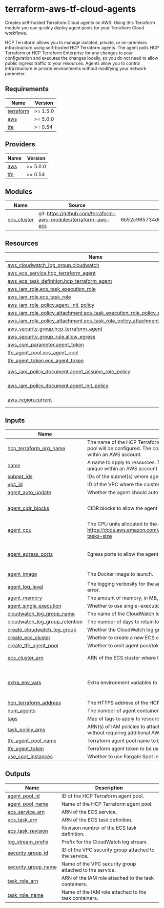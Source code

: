 <!-- BEGIN_TF_DOCS -->

# terraform-aws-tf-cloud-agents

Creates self-hosted Terraform Cloud agents on AWS. Using this Terraform module you can quickly deploy agent pools for your Terraform Cloud workflows.

HCP Terraform allows you to manage isolated, private, or on-premises infrastructure using self-hosted HCP Terraform agents. The agent polls HCP Terraform or HCP Terraform Enterprise for any changes to your configuration and executes the changes locally, so you do not need to allow public ingress traffic to your resources. Agents allow you to control infrastructure in private environments without modifying your network perimeter.

## Requirements

| Name | Version |
|------|---------|
| <a name="requirement_terraform"></a> [terraform](#requirement\_terraform) | >= 1.5.0 |
| <a name="requirement_aws"></a> [aws](#requirement\_aws) | >= 5.0.0 |
| <a name="requirement_tfe"></a> [tfe](#requirement\_tfe) | >= 0.54 |

## Providers

| Name | Version |
|------|---------|
| <a name="provider_aws"></a> [aws](#provider\_aws) | >= 5.0.0 |
| <a name="provider_tfe"></a> [tfe](#provider\_tfe) | >= 0.54 |

## Modules

| Name | Source | Version |
|------|--------|---------|
| <a name="module_ecs_cluster"></a> [ecs\_cluster](#module\_ecs\_cluster) | git::https://github.com/terraform-aws-modules/terraform-aws-ecs | 6b52c965734d95767d8e20d965afcd0db29dae5e |

## Resources

| Name | Type |
|------|------|
| [aws_cloudwatch_log_group.cloudwatch](https://registry.terraform.io/providers/hashicorp/aws/latest/docs/resources/cloudwatch_log_group) | resource |
| [aws_ecs_service.hcp_terraform_agent](https://registry.terraform.io/providers/hashicorp/aws/latest/docs/resources/ecs_service) | resource |
| [aws_ecs_task_definition.hcp_terraform_agent](https://registry.terraform.io/providers/hashicorp/aws/latest/docs/resources/ecs_task_definition) | resource |
| [aws_iam_role.ecs_task_execution_role](https://registry.terraform.io/providers/hashicorp/aws/latest/docs/resources/iam_role) | resource |
| [aws_iam_role.ecs_task_role](https://registry.terraform.io/providers/hashicorp/aws/latest/docs/resources/iam_role) | resource |
| [aws_iam_role_policy.agent_init_policy](https://registry.terraform.io/providers/hashicorp/aws/latest/docs/resources/iam_role_policy) | resource |
| [aws_iam_role_policy_attachment.ecs_task_execution_role_policy_attachment](https://registry.terraform.io/providers/hashicorp/aws/latest/docs/resources/iam_role_policy_attachment) | resource |
| [aws_iam_role_policy_attachment.ecs_task_role_policy_attachment](https://registry.terraform.io/providers/hashicorp/aws/latest/docs/resources/iam_role_policy_attachment) | resource |
| [aws_security_group.hcp_terraform_agent](https://registry.terraform.io/providers/hashicorp/aws/latest/docs/resources/security_group) | resource |
| [aws_security_group_rule.allow_egress](https://registry.terraform.io/providers/hashicorp/aws/latest/docs/resources/security_group_rule) | resource |
| [aws_ssm_parameter.agent_token](https://registry.terraform.io/providers/hashicorp/aws/latest/docs/resources/ssm_parameter) | resource |
| [tfe_agent_pool.ecs_agent_pool](https://registry.terraform.io/providers/hashicorp/tfe/latest/docs/resources/agent_pool) | resource |
| [tfe_agent_token.ecs_agent_token](https://registry.terraform.io/providers/hashicorp/tfe/latest/docs/resources/agent_token) | resource |
| [aws_iam_policy_document.agent_assume_role_policy](https://registry.terraform.io/providers/hashicorp/aws/latest/docs/data-sources/iam_policy_document) | data source |
| [aws_iam_policy_document.agent_init_policy](https://registry.terraform.io/providers/hashicorp/aws/latest/docs/data-sources/iam_policy_document) | data source |
| [aws_region.current](https://registry.terraform.io/providers/hashicorp/aws/latest/docs/data-sources/region) | data source |

## Inputs

| Name | Description | Type | Default | Required |
|------|-------------|------|---------|:--------:|
| <a name="input_hcp_terraform_org_name"></a> [hcp\_terraform\_org\_name](#input\_hcp\_terraform\_org\_name) | The name of the HCP Terraform or HCP Terraform Enterprise organization where the agent pool will be configured. The combination of `hcp_terraform_org_name` and `name` must be unique within an AWS account. | `string` | n/a | yes |
| <a name="input_name"></a> [name](#input\_name) | A name to apply to resources. The combination of `name` and `hcp_terraform_org_name` must be unique within an AWS account. | `string` | n/a | yes |
| <a name="input_subnet_ids"></a> [subnet\_ids](#input\_subnet\_ids) | IDs of the subnet(s) where agents can be deployed (public subnets required) | `list(string)` | n/a | yes |
| <a name="input_vpc_id"></a> [vpc\_id](#input\_vpc\_id) | ID of the VPC where the cluster is running. | `string` | n/a | yes |
| <a name="input_agent_auto_update"></a> [agent\_auto\_update](#input\_agent\_auto\_update) | Whether the agent should auto-update. Valid values are minor, patch, and disabled. | `string` | `"minor"` | no |
| <a name="input_agent_cidr_blocks"></a> [agent\_cidr\_blocks](#input\_agent\_cidr\_blocks) | CIDR blocks to allow the agent to communicate with the HCP Terraform instance. | `list(string)` | <pre>[<br>  "0.0.0.0/0"<br>]</pre> | no |
| <a name="input_agent_cpu"></a> [agent\_cpu](#input\_agent\_cpu) | The CPU units allocated to the agent container(s). See https://docs.aws.amazon.com/AmazonECS/latest/developerguide/AWS_Fargate.html#fargate-tasks-size | `number` | `256` | no |
| <a name="input_agent_egress_ports"></a> [agent\_egress\_ports](#input\_agent\_egress\_ports) | Egress ports to allow the agent to communicate with the HCP Terraform instance. | `set(string)` | <pre>[<br>  "443",<br>  "7146"<br>]</pre> | no |
| <a name="input_agent_image"></a> [agent\_image](#input\_agent\_image) | The Docker image to launch. | `string` | `"hashicorp/tfc-agent:latest"` | no |
| <a name="input_agent_log_level"></a> [agent\_log\_level](#input\_agent\_log\_level) | The logging verbosity for the agent. Valid values are trace, debug, info (default), warn, and error. | `string` | `"info"` | no |
| <a name="input_agent_memory"></a> [agent\_memory](#input\_agent\_memory) | The amount of memory, in MB, allocated to the agent container(s). | `number` | `512` | no |
| <a name="input_agent_single_execution"></a> [agent\_single\_execution](#input\_agent\_single\_execution) | Whether to use single-execution mode. | `bool` | `true` | no |
| <a name="input_cloudwatch_log_group_name"></a> [cloudwatch\_log\_group\_name](#input\_cloudwatch\_log\_group\_name) | The name of the CloudWatch log group where agent logs will be sent. | `string` | `"/hcp/hcp-terraform-agent"` | no |
| <a name="input_cloudwatch_log_group_retention"></a> [cloudwatch\_log\_group\_retention](#input\_cloudwatch\_log\_group\_retention) | The number of days to retain logs in the CloudWatch log group. | `number` | `7` | no |
| <a name="input_create_cloudwatch_log_group"></a> [create\_cloudwatch\_log\_group](#input\_create\_cloudwatch\_log\_group) | Whether the CloudWatch log group should be created. | `bool` | `true` | no |
| <a name="input_create_ecs_cluster"></a> [create\_ecs\_cluster](#input\_create\_ecs\_cluster) | Whether to create a new ECS cluster for the agent. | `bool` | `true` | no |
| <a name="input_create_tfe_agent_pool"></a> [create\_tfe\_agent\_pool](#input\_create\_tfe\_agent\_pool) | Whether to omit agent pool/token creation | `bool` | `true` | no |
| <a name="input_ecs_cluster_arn"></a> [ecs\_cluster\_arn](#input\_ecs\_cluster\_arn) | ARN of the ECS cluster where the agent will be deployed. | `string` | `"arn:aws:ecs:us-west-2:000000000000:cluster/ecs-basic"` | no |
| <a name="input_extra_env_vars"></a> [extra\_env\_vars](#input\_extra\_env\_vars) | Extra environment variables to pass to the agent container. | <pre>list(object({<br>    name  = string<br>    value = string<br>  }))</pre> | `[]` | no |
| <a name="input_hcp_terraform_address"></a> [hcp\_terraform\_address](#input\_hcp\_terraform\_address) | The HTTPS address of the HCP Terraform or HCP Terraform Enterprise instance. | `string` | `"https://app.terraform.io"` | no |
| <a name="input_num_agents"></a> [num\_agents](#input\_num\_agents) | The number of agent containers to run. | `number` | `1` | no |
| <a name="input_tags"></a> [tags](#input\_tags) | Map of tags to apply to resources deployed by this solution. | `map(any)` | `null` | no |
| <a name="input_task_policy_arns"></a> [task\_policy\_arns](#input\_task\_policy\_arns) | ARN(s) of IAM policies to attach to the agent task. Determines what actions the agent can take without requiring additional AWS credentials. | `list(string)` | `[]` | no |
| <a name="input_tfe_agent_pool_name"></a> [tfe\_agent\_pool\_name](#input\_tfe\_agent\_pool\_name) | Terraform agent pool name to be used when agent creation is omitted | `string` | `""` | no |
| <a name="input_tfe_agent_token"></a> [tfe\_agent\_token](#input\_tfe\_agent\_token) | Terraform agent token to be used when agent creation is omitted | `string` | `""` | no |
| <a name="input_use_spot_instances"></a> [use\_spot\_instances](#input\_use\_spot\_instances) | Whether to use Fargate Spot instances. | `bool` | `false` | no |

## Outputs

| Name | Description |
|------|-------------|
| <a name="output_agent_pool_id"></a> [agent\_pool\_id](#output\_agent\_pool\_id) | ID of the HCP Terraform agent pool. |
| <a name="output_agent_pool_name"></a> [agent\_pool\_name](#output\_agent\_pool\_name) | Name of the HCP Terraform agent pool. |
| <a name="output_ecs_service_arn"></a> [ecs\_service\_arn](#output\_ecs\_service\_arn) | ARN of the ECS service. |
| <a name="output_ecs_task_arn"></a> [ecs\_task\_arn](#output\_ecs\_task\_arn) | ARN of the ECS task definition. |
| <a name="output_ecs_task_revision"></a> [ecs\_task\_revision](#output\_ecs\_task\_revision) | Revision number of the ECS task definition. |
| <a name="output_log_stream_prefix"></a> [log\_stream\_prefix](#output\_log\_stream\_prefix) | Prefix for the CloudWatch log stream. |
| <a name="output_security_group_id"></a> [security\_group\_id](#output\_security\_group\_id) | ID of the VPC security group attached to the service. |
| <a name="output_security_group_name"></a> [security\_group\_name](#output\_security\_group\_name) | Name of the VPC security group attached to the service. |
| <a name="output_task_role_arn"></a> [task\_role\_arn](#output\_task\_role\_arn) | ARN of the IAM role attached to the task containers. |
| <a name="output_task_role_name"></a> [task\_role\_name](#output\_task\_role\_name) | Name of the IAM role attached to the task containers. |
<!-- END_TF_DOCS -->